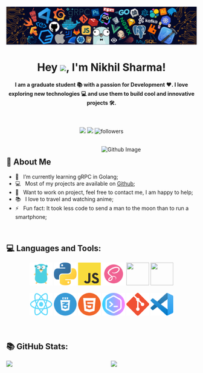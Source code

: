 ![](https://github.com/NikhilSharma03/NikhilSharma03/blob/main/images/banner.png)

<h1 align="center">Hey <img src="https://media.giphy.com/media/hvRJCLFzcasrR4ia7z/giphy.gif" width="28">, I'm Nikhil Sharma!</h1>

<h4 align="center">I am a graduate student 📚 with a passion for Development ❤️. I love exploring new technologies 💻 and use them to build cool and innovative  projects 🛠️.</h4>
<br/>

<div align="center">

[<img src="https://img.shields.io/badge/linkedin-%230077B5.svg?&style=for-the-badge&logo=linkedin&logoColor=white">](https://www.linkedin.com/in/nikhil-sharma-7538961b2/)
[<img src="https://img.shields.io/badge/Portfolio-%23000000.svg?&style=for-the-badge">](https://nikhilsharma-portfolio.web.app/)
<img alt="followers" src="https://img.shields.io/github/followers/NikhilSharma03?color=236ad3&labelColor=1155ba&style=for-the-badge&logo=github&label=Follow"/>
  
</div> 
<br/>


<img width="50%" align="right" alt="Github Image" src="https://raw.githubusercontent.com/onimur/.github/master/.resources/git-header.svg" />

## 🧐 About Me
- 🌱 &nbsp; I’m currently learning gRPC in Golang; 
- 💻 &nbsp; Most of my projects are available on [Github](https://github.com/NikhilSharma03?tab=repositories);
- 💬 &nbsp; Want to work on project, feel free to contact me, I am happy to help;
- 📚 &nbsp; I love to travel and watching anime;  
- ⚡ &nbsp; Fun fact: It took less code to send a man to the moon than to run a smartphone;

<br/>

## 💻 Languages and Tools:

<div align="center">
<img src="https://github.com/NikhilSharma03/NikhilSharma03/blob/main/logo/go.png?raw=true" height="60" width="60">
<img src="https://github.com/NikhilSharma03/NikhilSharma03/blob/main/logo/python.png?raw=true" height="60" width="60">
<img src="https://github.com/NikhilSharma03/NikhilSharma03/blob/main/logo/JS.png?raw=true" height="60" width="60">
<img src="https://github.com/NikhilSharma03/NikhilSharma03/blob/main/logo/sass.png?raw=true" height="60" width="60">
<img src="https://cdn.iconscout.com/icon/free/png-512/node-js-1174925.png" height="60" width="60">
<img src="https://img.icons8.com/color/452/mongodb.png" height="60" width="60">

<br />
<br />

<img src="https://github.com/NikhilSharma03/NikhilSharma03/blob/main/logo/react.png?raw=true" height="60" width="60">
<img src="https://github.com/NikhilSharma03/NikhilSharma03/blob/main/logo/css.png?raw=true" height="60" width="60">
<img src="https://github.com/NikhilSharma03/NikhilSharma03/blob/main/logo/html.png?raw=true" height="60" width="60">
<img src="https://github.com/NikhilSharma03/NikhilSharma03/blob/main/logo/terminal.png?raw=true" height="60" width="60">
<img src="https://github.com/NikhilSharma03/NikhilSharma03/blob/main/logo/git.png?raw=true" height="60" width="60">
<img src="https://github.com/NikhilSharma03/NikhilSharma03/blob/main/logo/vs.png?raw=true" height="60" width="60">

</div>
<br />
<br />

## 📚 GitHub Stats:


<img  src="https://github-readme-stats.vercel.app/api?username=nikhilsharma03&show_icons=true&hide_border=true&theme=tokyonight" width="45%" align="right" >

<img  src="https://github-readme-streak-stats.herokuapp.com/?user=nikhilsharma03&hide_border=true&theme=tokyonight" width="45%" >
<br />



